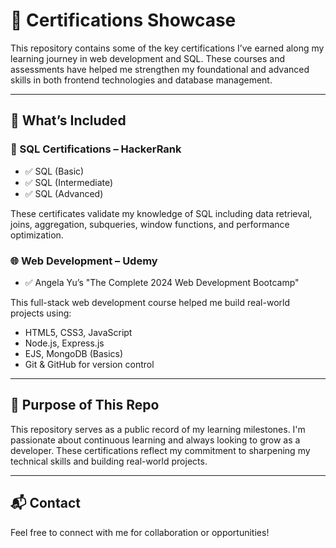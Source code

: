 # 📜 Certifications Showcase

This repository contains some of the key certifications I’ve earned along my learning journey in web development and SQL. These courses and assessments have helped me strengthen my foundational and advanced skills in both frontend technologies and database management.

---

## 🧠 What’s Included

### 🐘 SQL Certifications – HackerRank
- ✅ SQL (Basic)
- ✅ SQL (Intermediate)
- ✅ SQL (Advanced)

These certificates validate my knowledge of SQL including data retrieval, joins, aggregation, subqueries, window functions, and performance optimization.

### 🌐 Web Development – Udemy
- ✅ Angela Yu’s "The Complete 2024 Web Development Bootcamp"

This full-stack web development course helped me build real-world projects using:
- HTML5, CSS3, JavaScript
- Node.js, Express.js
- EJS, MongoDB (Basics)
- Git & GitHub for version control

---

## 🎯 Purpose of This Repo

This repository serves as a public record of my learning milestones. I'm passionate about continuous learning and always looking to grow as a developer. These certifications reflect my commitment to sharpening my technical skills and building real-world projects.

---

## 📬 Contact

Feel free to connect with me for collaboration or opportunities!


